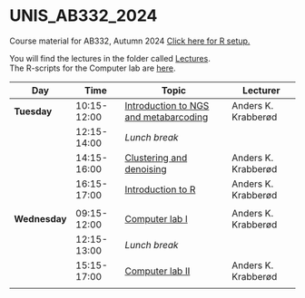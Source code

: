 # UNIS_AB332_2024
Course material for AB332,  Autumn 2024
[Click here for R setup. ](setup/)


You will find the lectures in the folder called [Lectures](Lectures/).  
The R-scripts for the Computer lab are [here](computer_lab/).


| Day           | Time        | Topic                                                                                           | Lecturer            |
| ------------- | ----------- | ----------------------------------------------------------------------------------------------- | ------------------- |
| **Tuesday**   | 10:15-12:00 | [Introduction to NGS and metabarcoding](./Lectures/Introduction_to_Metabarcoding_AB332_akk.pdf) | Anders K. Krabberød |
|               | 12:15-14:00 | _Lunch break_                                                                                   |                     |
|               | 14:15-16:00 | [Clustering and denoising](./Lectures/Clustering_lecture.pdf)                                   | Anders K. Krabberød |
|               | 16:15-17:00 | [Introduction to R](Introduction_to_R)                                                          | Anders K. Krabberød |
|               |             |                                                                                                 |                     |
| **Wednesday** | 09:15-12:00 | [Computer lab I](computer_lab/)                                                                 | Anders K. Krabberød |
|               | 12:15-13:00 | _Lunch break_                                                                                   |                     |
|               | 15:15-17:00 | [Computer lab II](computer_lab/)                                                                | Anders K. Krabberød |
|               |             |                                                                                                 |                     |
